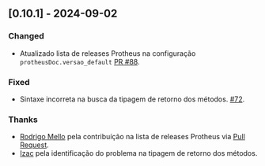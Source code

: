 ## [0.10.1] - 2024-09-02

### Changed

- Atualizado lista de releases Protheus na configuração `protheusDoc.versao_default` [PR #88](https://github.com/AlencarGabriel/ProtheusDoc-VsCode/pull/88).

### Fixed

- Sintaxe incorreta na busca da tipagem de retorno dos métodos. [#72](https://github.com/AlencarGabriel/ProtheusDoc-VsCode/issues/72).

### Thanks

- [Rodrigo Mello](https://github.com/rodsmello) pela contribuíção na lista de releases Protheus via [Pull Request](https://github.com/AlencarGabriel/ProtheusDoc-VsCode/pull/88).
- [Izac](https://github.com/izacsc) pela identificação do problema na tipagem de retorno dos métodos.